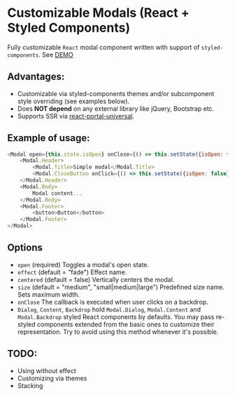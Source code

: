 # Customizable Modals (React + Styled Components)

Fully customizable `React` modal component written with support of `styled-components`.
See [DEMO](https://lexkrstn.github.io/react-modal/)

## Advantages:
- Customizable via styled-components themes and/or subcomponent style overriding
  (see examples below).
- Does **NOT depend** on any external library like jQuery, Bootstrap etc.
- Supports SSR via [react-portal-universal](https://github.com/MichalZalecki/react-portal-universal).

## Example of usage:

```javascript
<Modal open={this.state.isOpen} onClose={() => this.setState({isOpen: false})}>
    <Modal.Header>
        <Modal.Title>Simple modal</Modal.Title>
        <Modal.CloseButton onClick={() => this.setState({isOpen: false})} />
    </Modal.Header>
    <Modal.Body>
        Modal content...
    </Modal.Body>
    <Modal.Footer>
        <button>Button</button>
    </Modal.Footer>
</Modal>
```

## Options

- `open` (required) Toggles a modal's open state.
- `effect` (default = "fade") Effect name.
- `centered` (default = false) Vertically centers the modal.
- `size` (default = "medium", "small|medium|large") Predefined size name. Sets maximum width.
- `onClose` The callback is executed when user clicks on a backdrop.
- `Dialog`, `Content`, `Backdrop` hold `Modal.Dialog`, `Modal.Content` and
  `Modal.Backdrop` styled React components by defaults. You may pass re-styled
  components extended from the basic ones to customize their representation.
  Try to avoid using this method whenever it's possible.

## TODO:
- Using without effect
- Customizing via themes
- Stacking